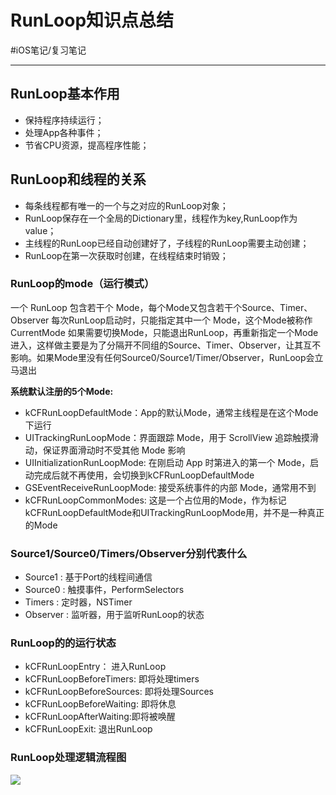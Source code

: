 # RunLoop知识点总结
#iOS笔记/复习笔记
- - - -
## RunLoop基本作用
* 保持程序持续运行；
* 处理App各种事件；
* 节省CPU资源，提高程序性能；

## RunLoop和线程的关系
* 每条线程都有唯一的一个与之对应的RunLoop对象；
* RunLoop保存在一个全局的Dictionary里，线程作为key,RunLoop作为value；
* 主线程的RunLoop已经自动创建好了，子线程的RunLoop需要主动创建；
* RunLoop在第一次获取时创建，在线程结束时销毁；

### RunLoop的mode（运行模式）
一个 RunLoop 包含若干个 Mode，每个Mode又包含若干个Source、Timer、Observer
每次RunLoop启动时，只能指定其中一个 Mode，这个Mode被称作 CurrentMode
如果需要切换Mode，只能退出RunLoop，再重新指定一个Mode进入，这样做主要是为了分隔开不同组的Source、Timer、Observer，让其互不影响。如果Mode里没有任何Source0/Source1/Timer/Observer，RunLoop会立马退出

**系统默认注册的5个Mode:**
* kCFRunLoopDefaultMode：App的默认Mode，通常主线程是在这个Mode下运行
* UITrackingRunLoopMode：界面跟踪 Mode，用于 ScrollView 追踪触摸滑动，保证界面滑动时不受其他 Mode 影响
* UIInitializationRunLoopMode: 在刚启动 App 时第进入的第一个 Mode，启动完成后就不再使用，会切换到kCFRunLoopDefaultMode
* GSEventReceiveRunLoopMode: 接受系统事件的内部 Mode，通常用不到
* kCFRunLoopCommonModes: 这是一个占位用的Mode，作为标记kCFRunLoopDefaultMode和UITrackingRunLoopMode用，并不是一种真正的Mode 

### Source1/Source0/Timers/Observer分别代表什么
* Source1 : 基于Port的线程间通信
* Source0 : 触摸事件，PerformSelectors
* Timers : 定时器，NSTimer
* Observer : 监听器，用于监听RunLoop的状态

### RunLoop的的运行状态
* kCFRunLoopEntry： 进入RunLoop
* kCFRunLoopBeforeTimers: 即将处理timers
* kCFRunLoopBeforeSources: 即将处理Sources
* kCFRunLoopBeforeWaiting: 即将休息
* kCFRunLoopAfterWaiting:即将被唤醒
* kCFRunLoopExit: 退出RunLoop

### RunLoop处理逻辑流程图

![](RunLoop%E7%9F%A5%E8%AF%86%E7%82%B9%E6%80%BB%E7%BB%93/1434508-d448ec1fc5171e09.png)
